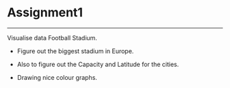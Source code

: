 # Assignment1
------------------------------------------
Visualise data Football Stadium.

- Figure out the biggest stadium in Europe.

- Also to figure out the Capacity and Latitude for the cities.

- Drawing nice colour graphs. 

